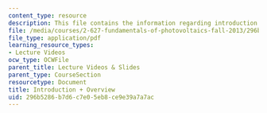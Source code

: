 ```yaml
---
content_type: resource
description: This file contains the information regarding introduction and overview.
file: /media/courses/2-627-fundamentals-of-photovoltaics-fall-2013/296b5286b7d6c7e05eb8ce9e39a7a7ac_MIT2_627F13_lec01.pdf
file_type: application/pdf
learning_resource_types:
- Lecture Videos
ocw_type: OCWFile
parent_title: Lecture Videos & Slides
parent_type: CourseSection
resourcetype: Document
title: Introduction + Overview
uid: 296b5286-b7d6-c7e0-5eb8-ce9e39a7a7ac
---
```

